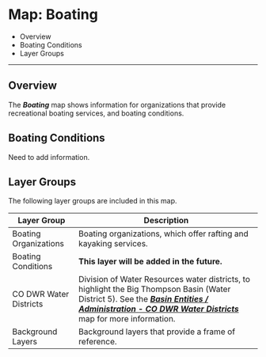 # Map: Boating #

*   Overview
*   Boating Conditions
*   Layer Groups

---------

## Overview ##

The ***Boating*** map shows information for
organizations that provide recreational boating services, and boating conditions.

## Boating Conditions ##

Need to add information.

## Layer Groups ##

The following layer groups are included in this map.

| **Layer Group** | **Description** |
| -- | -- |
| Boating Organizations | Boating organizations, which offer rafting and kayaking services. |
| Boating Conditions | **This layer will be added in the future.** |
| CO DWR Water Districts | Division of Water Resources water districts, to highlight the Big Thompson Basin (Water District 5).  See the [***Basin Entities / Administration - CO DWR Water Districts***](#map/entities-codwr-waterdistricts) map for more information. |
| Background Layers | Background layers that provide a frame of reference. |
